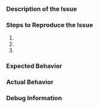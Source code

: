 <!--- This is a generic template and may not be applicable in all cases. -->
<!--- Try to follow it where possible. -->

### Description of the Issue
<!--- Provide a more detailed description to the issue itself -->

### Steps to Reproduce the Issue
<!--- Set of steps to reproduce this issue -->
1. 
2. 
3. 

### Expected Behavior
<!--- What did you expect to happen -->

### Actual Behavior
<!--- What actually happened -->

### Debug Information
<!--- Debug Info can be found under under the "?" menu -->

<!--- Feel free to include any other info, such as screenshots, etc -->
